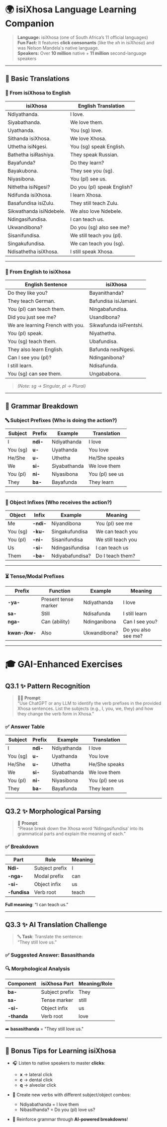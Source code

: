 # 🌍 isiXhosa Language Learning Companion

> **Language:** isiXhosa (one of South Africa’s 11 official languages)  
> **Fun Fact:** It features **click consonants** (like the *xh* in *isiXhosa*) and was Nelson Mandela's native language.  
> **Speakers:** Over **10 million** native + **11 million** second-language speakers

---

## 📘 Basic Translations

### 🔁 From isiXhosa to English

| isiXhosa                        | English Translation                |
|--------------------------------|------------------------------------|
| Ndiyathanda.                   | I love.                            |
| Siyabathanda.                  | We love them.                      |
| Uyathanda.                     | You (sg) love.                     |
| Sithanda isiXhosa.             | We love Xhosa.                     |
| Uthetha isiNgesi.              | You (sg) speak English.            |
| Bathetha isiRashiya.           | They speak Russian.                |
| Bayafunda?                     | Do they learn?                     |
| Bayakubona.                    | They see you (sg).                 |
| Niyasibona.                    | You (pl) see us.                   |
| Nithetha isiNgesi?             | Do you (pl) speak English?         |
| Ndifunda isiXhosa.             | I learn Xhosa.                     |
| Basafundisa isiZulu.           | They still teach Zulu.             |
| Sikwathanda isiNdebele.        | We also love Ndebele.              |
| Ndingasifundisa.               | I can teach us.                    |
| Ukwandibona?                   | Do you (sg) also see me?           |
| Sisanifundisa.                 | We still teach you (pl).           |
| Singakufundisa.                | We can teach you (sg).             |
| Ndisathetha isiXhosa.          | I still speak Xhosa.               |

---

### 🔁 From English to isiXhosa

| English Sentence                  | isiXhosa                          |
|----------------------------------|-----------------------------------|
| Do they like you?                | Bayanithanda?                     |
| They teach German.               | Bafundisa isiJamani.              |
| You (pl) can teach them.         | Ningabafundisa.                   |
| Did you just see me?             | Usandibona?                       |
| We are learning French with you. | Sikwafunda isiFrentshi.           |
| You (pl) speak.                  | Niyathetha.                       |
| You (sg) teach them.             | Ubafundisa.                       |
| They also learn English.         | Bafunda nesiNgesi.                |
| Can I see you (pl)?              | Ndinganibona?                     |
| I still learn.                   | Ndisafunda.                       |
| You (sg) can see them.           | Ungababona.                       |

> *(Note: sg → Singular, pl → Plural)*

---

## 🧠 Grammar Breakdown

### 🔤 Subject Prefixes (Who is doing the action?)

| Subject     | Prefix   | Example           | Translation       |
|-------------|----------|-------------------|-------------------|
| I           | **ndi-** | Ndiyathanda        | I love            |
| You (sg)    | **u-**   | Uyathanda          | You love          |
| He/She      | **u-**   | Uthetha            | He/She speaks     |
| We          | **si-**  | Siyabathanda       | We love them      |
| You (pl)    | **ni-**  | Niyasibona         | You (pl) see us   |
| They        | **ba-**  | Bayafunda          | They learn        |

---

### 🧩 Object Infixes (Who receives the action?)

| Object      | Infix    | Example             | Meaning             |
|-------------|----------|---------------------|----------------------|
| Me          | **-ndi-**| Niyandibona         | You (pl) see me     |
| You (sg)    | **-ku-** | Singakufundisa      | We can teach you    |
| You (pl)    | **-ni-** | Sisanifundisa       | We still teach you  |
| Us          | **-si-** | Ndingasifundisa     | I can teach us      |
| Them        | **-ba-** | Ndiyabafundisa?     | Do I teach them?    |

---

### ⏳ Tense/Modal Prefixes

| Prefix      | Function             | Example              | Meaning               |
|-------------|----------------------|----------------------|------------------------|
| **-ya-**     | Present tense marker | Ndiyathanda          | I love                 |
| **sa-**      | Still                | Ndisafunda           | I still learn          |
| **nga-**     | Can (ability)       | Ndinganibona         | Can I see you?         |
| **kwan-/kw-**| Also                | Ukwandibona?         | Do you also see me?    |

---

# 🎓 GAI-Enhanced Exercises

## Q3.1 ✨ Pattern Recognition

> 🧑‍💻 **Prompt**:  
> “Use ChatGPT or any LLM to identify the verb prefixes in the provided Xhosa sentences. List the subjects (e.g., I, you, we, they) and how they change the verb form in Xhosa.”

### ✅ Answer Table

| Subject     | Prefix   | Example             | Translation       |
|-------------|----------|---------------------|-------------------|
| I           | **ndi-** | Ndiyathanda          | I love            |
| You (sg)    | **u-**   | Uyathanda            | You love          |
| He/She      | **u-**   | Uthetha              | He/She speaks     |
| We          | **si-**  | Siyabathanda         | We love them      |
| You (pl)    | **ni-**  | Niyasibona           | You (pl) see us   |
| They        | **ba-**  | Bayafunda            | They learn        |

---

## Q3.2 ✨ Morphological Parsing

> 🧠 **Prompt**:  
> “Please break down the Xhosa word ‘Ndingasifundisa’ into its grammatical parts and explain the meaning of each.”

### ✅ Breakdown

| Part         | Role               | Meaning         |
|--------------|--------------------|------------------|
| **Ndi-**      | Subject prefix     | I                |
| **-nga-**     | Modal prefix       | can              |
| **-si-**      | Object infix       | us               |
| **-fundisa**  | Verb root          | teach            |

**Full meaning**: “I can teach us.”

---

## Q3.3 ✨ AI Translation Challenge

> 🔤 **Task**: Translate the sentence:  
> “They still love us.”

### ✅ Suggested Answer: **Basasithanda**

### 🔍 Morphological Analysis

| Component    | isiXhosa Part    | Meaning/Role                    |
|--------------|------------------|----------------------------------|
| **ba-**      | Subject prefix   | They                             |
| **sa-**      | Tense marker     | still                            |
| **-si-**     | Object infix     | us                               |
| **-thanda**  | Verb root        | love                             |

➡️ **basasithanda** = "They still love us."

---

## 🌟 Bonus Tips for Learning isiXhosa

- 🎧 Listen to native speakers to master **clicks**:
  - **x** → lateral click
  - **c** → dental click
  - **q** → alveolar click

- 🧪 Create new verbs with different subject/object combos:
  - Ndiyabathanda = I love them
  - Nibasithanda? = Do you (pl) love us?

- 🧠 Reinforce grammar through **AI-powered breakdowns**!
